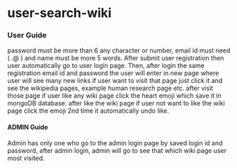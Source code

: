 # user-search-wiki




### User Guide   #######

password must be more than 6  any character or number, email id must need ( .@ ) and name must be more 5 words.
After submit user registration  then user automatically go to user login page. Then, after login the same registration email id and password the user will enter in new page where user will
see many new links if user want to visit that page just click it and see the wikipedia pages, example human research page etc. after visit those page if user like any wiki page click the heart emoji
which save it in mongoDB database. after like the wiki page if user not want to like the wiki page click the emoji 2nd time it automatically undo like.


#### ADMIN Guide ####

Admin has only one who go to the admin login page by saved login id and password, after admin login, admin will go to see that which wiki page user most visited.
